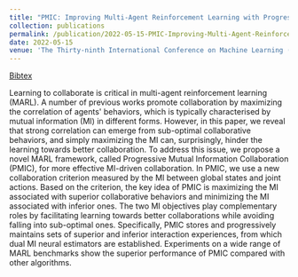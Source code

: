 ```yaml
---
title: "PMIC: Improving Multi-Agent Reinforcement Learning with Progressive Mutual Information Collaboration"
collection: publications
permalink: /publication/2022-05-15-PMIC-Improving-Multi-Agent-Reinforcement-Learning-with-Progressive-Mutual-Information-Collaboration
date: 2022-05-15
venue: 'The Thirty-ninth International Conference on Machine Learning (ICML 2022)'
---
```

[Bibtex](http://tianpeiyang.github.io/files/ICML2022_pmic.bib)



Learning to collaborate is critical in multi-agent reinforcement learning (MARL). A number of previous works promote collaboration by maximizing the correlation of agents' behaviors, which is typically characterised by mutual information (MI) in different forms. However, in this paper, we reveal that strong correlation can emerge from sub-optimal collaborative behaviors, and simply maximizing the MI can, surprisingly, hinder the learning towards better collaboration. To address this issue, we propose a novel MARL framework, called Progressive Mutual Information Collaboration (PMIC), for more effective MI-driven collaboration. In PMIC, we use a new collaboration criterion measured by the MI between global states and joint actions. Based on the criterion, the key idea of PMIC is maximizing the MI associated with superior collaborative behaviors and minimizing the MI associated with inferior ones. The two MI objectives play complementary roles by facilitating learning towards better collaborations while avoiding falling into sub-optimal ones. Specifically, PMIC stores and progressively maintains sets of superior and inferior interaction experiences, from which dual MI neural estimators are established. Experiments on a wide range of MARL benchmarks show the superior performance of PMIC compared with other algorithms.
